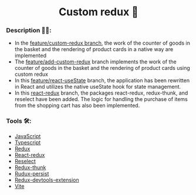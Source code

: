 <h1 align='center'>Custom redux  🦆</h1>

### Description ✍🏻:
- In the [feature/custom-redux branch](https://github.com/Sergey-Shar/learn_redux/tree/feaure/custom-redux), the work of the counter of goods in the basket and the rendering of product cards in a native way are implemented
- The [feature/add-custom-redux](https://github.com/Sergey-Shar/learn_redux/tree/feature/add-custom-redux) branch implements the work of the counter of goods in the basket and the rendering of product cards using custom redux
- In this [feature/react-useState](https://github.com/Sergey-Shar/learn_redux/tree/feature/react-useState) branch, the application has been rewritten in React and utilizes the native useState hook for state management.
- In this [react-redux](https://github.com/Sergey-Shar/learn_redux/tree/feature/react-redux) branch, the packages react-redux, redux-thunk, and reselect have been added. The logic for handling the purchase of items from the shopping cart has also been implemented. 

### Tools 🛠:
- [JavaScript](https://ru.wikipedia.org/wiki/JavaScript)
- [Typescript](https://www.typescriptlang.org/)
- [Redux](https://redux.js.org/)
- [React-redux](https://react-redux.js.org/)
- [Reselect](https://github.com/reduxjs/reselect)
- [Redux-thunk](https://github.com/reduxjs/redux-thunk)
- [Rudux-persist](https://github.com/rt2zz/redux-persist#readme)
- [Redux-devtools-extension](https://www.npmjs.com/package/redux-devtools-extension)
- [Vite](https://vitejs.dev/)
